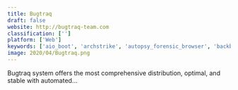 ```yaml
---
title: Bugtraq
draft: false 
website: http://bugtraq-team.com
classification: ['']
platform: ['Web']
keywords: ['aio_boot', 'archstrike', 'autopsy_forensic_browser', 'backbox_linux', 'blackarch', 'blackbuntu', 'caine', 'cyborg_linux', 'dracos_linux', 'kali_linux', 'knoppix', 'linux_mint', 'matriux', 'parrot_security_os', 'pengwin', 'qubes_os', 'selks', 'spongebuntu', 'tails', 'volatility', 'whonix', 'wifislax', 'wifiway']
image: 2020/04/Bugtraq.png
---
```

Bugtraq system offers the most comprehensive distribution, optimal, and stable with automated...